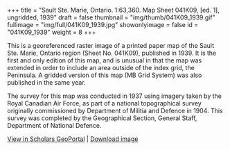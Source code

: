 +++
title = "Sault Ste. Marie, Ontario. 1:63,360. Map Sheet 041K09, [ed. 1], ungridded, 1939"
draft = false
thumbnail = "img/thumb/041K09_1939.gif"
fullimage = "img/full/041K09_1939.jpg"
showonlyimage = false
id = "041K09_1939"
weight = 8
+++

This is a georeferenced raster image of a printed paper map of the Sault Ste. Marie, Ontario region (Sheet No. 041K09), published in 1939. It is the first and only edition of this map, and is unusual in that the map was extended in order to include an area outside of the index grid, the Peninsula. A gridded version of this map (MB Grid System) was also published in the same year.
<!--more-->

The survey for this map was conducted in 1937 using imagery taken by the Royal Canadian Air Force, as part of a national topographical survey originally commissioned by Department of Militia and Defence in 1904. This survey was completed by the Geographical Section, General Staff, Department of National Defence.

[View in Scholars GeoPortal](http://geo.scholarsportal.info/#r/details/_uri@=HTDP63360K041K09_1939TIFF&_add:true) | [Download image](http://geo.scholarsportal.info/proxy.html?http:__maps.scholarsportal.info/files/images/OpenContent/HTDP63360K041K09_1939TIFF.jpg)
